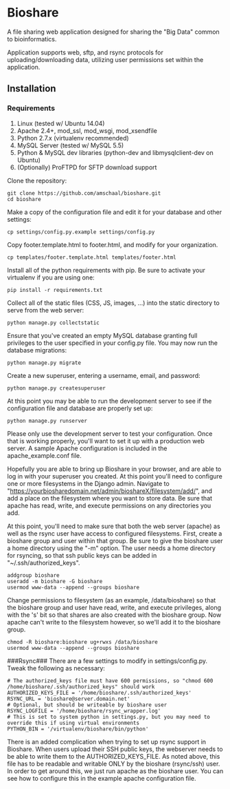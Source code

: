 # Bioshare
A file sharing web application designed for sharing the "Big Data" common to bioinformatics.  

Application supports web, sftp, and rsync protocols for uploading/downloading data, utilizing user permissions set within the application.

Installation
------------

### Requirements ###

1. Linux (tested w/ Ubuntu 14.04) 
2. Apache 2.4+, mod_ssl, mod_wsgi, mod_xsendfile
3. Python 2.7.x (virtualenv recommended)
4. MySQL Server (tested w/ MySQL 5.5)
5. Python & MySQL dev libraries (python-dev and libmysqlclient-dev on Ubuntu)
6. (Optionally) ProFTPD for SFTP download support 
 
Clone the repository:
~~~
git clone https://github.com/amschaal/bioshare.git
cd bioshare
~~~
Make a copy of the configuration file and edit it for your database and other settings:
~~~
cp settings/config.py.example settings/config.py
~~~
Copy footer.template.html to footer.html, and modify for your organization.
~~~
cp templates/footer.template.html templates/footer.html
~~~
Install all of the python requirements with pip.  Be sure to activate your virtualenv if you are using one:
~~~
pip install -r requirements.txt
~~~

Collect all of the static files (CSS, JS, images, ...) into the static directory to serve from the web server:
~~~
python manage.py collectstatic
~~~

Ensure that you've created an empty MySQL database granting full privileges to the user specified in your config.py file.  You may now run the database migrations:
~~~
python manage.py migrate
~~~

Create a new superuser, entering a username, email, and password:
~~~
python manage.py createsuperuser
~~~

At this point you may be able to run the development server to see if the configuration file and database are properly set up:
~~~
python manage.py runserver
~~~

Please only use the development server to test your configuration.  Once that is working properly, you'll want to set it up with a production web server.  A sample Apache configuration is included in the apache_example.conf file.

Hopefully you are able to bring up Bioshare in your browser, and are able to log in with your superuser you created.  At this point you'll need to configure one or more filesystems in the Django admin.  Navigate to "https://yourbiosharedomain.net/admin/bioshareX/filesystem/add/", and add a place on the filesystem where you want to store data.  Be sure that apache has read, write, and execute permissions on any directories you add.

At this point, you'll need to make sure that both the web server (apache) as well as the rsync user have access to configured filesystems.  First, create a bioshare group and user within that group.  Be sure to give the bioshare user a home directory using the "-m" option.  The user needs a home directory for rsyncing, so that ssh public keys can be added in "~/.ssh/authorized_keys".
~~~
addgroup bioshare
useradd -m bioshare -G bioshare
usermod www-data --append --groups bioshare
~~~

Change permissions to filesystem (as an example, /data/bioshare) so that the bioshare group and user have read, write, and execute privileges, along with the 's' bit so that shares are also created with the bioshare group.  Now apache can't write to the filesystem however, so we'll add it to the bioshare group.
~~~
chmod -R bioshare:bioshare ug+rwxs /data/bioshare
usermod www-data --append --groups bioshare
~~~

###Rsync###
There are a few settings to modify in settings/config.py.  Tweak the following as necessary:
~~~
# The authorized_keys file must have 600 permissions, so "chmod 600 /home/bioshare/.ssh/authorized_keys" should work
AUTHORIZED_KEYS_FILE = '/home/bioshare/.ssh/authorized_keys'
RSYNC_URL = 'bioshare@server.domain.net'
# Optional, but should be writeable by bioshare user
RSYNC_LOGFILE = '/home/bioshare/rsync_wrapper.log' 
# This is set to system python in settings.py, but you may need to override this if using virtual environments
PYTHON_BIN = '/virtualenv/bioshare/bin/python' 
~~~

There is an added complication when trying to set up rsync support in Bioshare.  When users upload their SSH public keys, the webserver needs to be able to write them to the AUTHORIZED_KEYS_FILE.  As noted above, this file has to be readable and writable ONLY by the bioshare (rsync/ssh) user.  In order to get around this, we just run apache as the bioshare user.  You can see how to configure this in the example apache configuration file.

